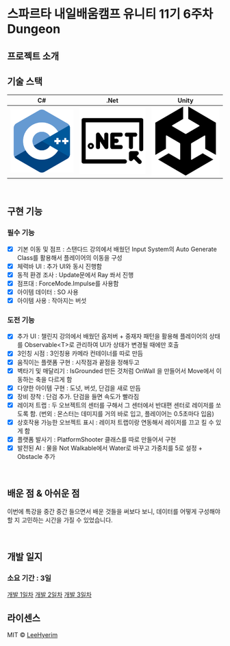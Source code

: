 # 스파르타 내일배움캠프 유니티 11기 6주차 Dungeon


## 프로젝트 소개

## 기술 스택

| C# | .Net | Unity |
| :--------: | :--------: | :--------: |
|   ![csharp]    |   ![dotnet]    |   ![unity]    |

<br>

## 구현 기능

### 필수 기능
- [x] 기본 이동 및 점프 : 스탠다드 강의에서 배웠던 Input System의 Auto Generate Class를 활용해서 플레이어의 이동을 구성
- [x] 체력바 UI : 추가 UI와 동시 진행함
- [x] 동적 환경 조사 : Update문에서 Ray 쏴서 진행
- [x] 점프대 : ForceMode.Impulse를 사용함
- [x] 아이템 데이터 : SO 사용
- [x] 아이템 사용 : 작아지는 버섯

### 도전 기능
- [x] 추가 UI : 챌린지 강의에서 배웠던 옵저버 + 중재자 패턴을 활용해 플레이어의 상태를 Observable\<T\>로 관리하여 UI가 상태가 변경될 때에만 호출
- [x] 3인칭 시점 : 3인칭용 카메라 컨테이너를 따로 만듬
- [x] 움직이는 플랫폼 구현 : 시작점과 끝점을 정해두고 
- [x] 벽타기 및 매달리기 : IsGrounded 만든 것처럼 OnWall 을 만들어서 Move에서 이동하는 축을 다르게 함
- [x] 다양한 아이템 구현 : 도넛, 버섯, 단검을 새로 만듬
- [x] 장비 장착 : 단검 추가. 단검을 들면 속도가 빨라짐
- [x] 레이저 트랩 : 두 오브젝트의 센터를 구해서 그 센터에서 반대편 센터로 레이저를 쏘도록 함. (번외 : 몬스터는 데미지를 거의 바로 입고, 플레이어는 0.5초마다 입음)
- [x] 상호작용 가능한 오브젝트 표시 : 레이저 트랩이랑 연동해서 레이저를 끄고 킬 수 있게 함
- [x] 플랫폼 발사기 : PlatformShooter 클래스를 따로 만들어서 구현
- [x] 발전된 AI : 물을 Not Walkable에서 Water로 바꾸고 가중치를 5로 설정 + Obstacle 추가

<br>

## 배운 점 & 아쉬운 점

이번에 특강을 중간 중간 들으면서 배운 것들을 써보다 보니, 데이터를 어떻게 구성해야 할 지 고민하는 시간을 가질 수 있었습니다.  


<br>

## 개발 일지

### 소요 기간 : 3일

[개발 1일차](https://lhr4426.pages.dev/2025-%EC%8A%A4%ED%8C%8C%EB%A5%B4%ED%83%80-%EB%82%B4%EB%B0%B0%EC%BA%A0-%EC%9C%A0%EB%8B%88%ED%8B%B0-11%EA%B8%B0/%EB%B3%B8%EC%BA%A0%ED%94%84/%EB%82%B4%EC%9D%BC%EB%B0%B0%EC%9B%80%EC%BA%A0%ED%94%84-%EB%B3%B8%EC%BA%A0%ED%94%84---250811)
[개발 2일차](https://lhr4426.pages.dev/2025-%EC%8A%A4%ED%8C%8C%EB%A5%B4%ED%83%80-%EB%82%B4%EB%B0%B0%EC%BA%A0-%EC%9C%A0%EB%8B%88%ED%8B%B0-11%EA%B8%B0/%EB%B3%B8%EC%BA%A0%ED%94%84/%EB%82%B4%EC%9D%BC%EB%B0%B0%EC%9B%80%EC%BA%A0%ED%94%84-%EB%B3%B8%EC%BA%A0%ED%94%84---250812)
[개발 3일차](https://lhr4426.pages.dev/2025-%EC%8A%A4%ED%8C%8C%EB%A5%B4%ED%83%80-%EB%82%B4%EB%B0%B0%EC%BA%A0-%EC%9C%A0%EB%8B%88%ED%8B%B0-11%EA%B8%B0/%EB%B3%B8%EC%BA%A0%ED%94%84/%EB%82%B4%EC%9D%BC%EB%B0%B0%EC%9B%80%EC%BA%A0%ED%94%84-%EB%B3%B8%EC%BA%A0%ED%94%84---250813)

## 라이센스

MIT &copy; [LeeHyerim](mailto:hyerimlee4426@gmail.com)

<!-- Stack Icon Refernces -->

[csharp]: /Images/Csharp.png
[dotnet]: /Images/Dotnet.png
[unity]: /Images/Unity.png



